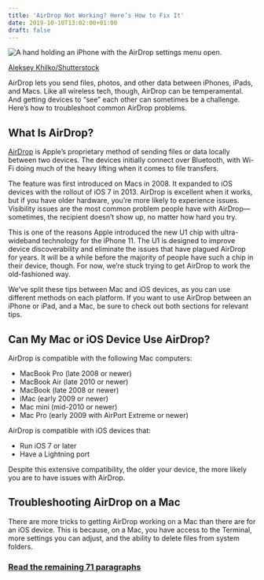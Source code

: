 ```yaml
---
title: 'AirDrop Not Working? Here’s How to Fix It'
date: 2019-10-10T13:02:00+01:00
draft: false
---
```


![A hand holding an iPhone with the AirDrop settings menu open.](https://www.howtogeek.com/wp-content/uploads/2019/10/img_5d965738a8941.jpg)

[Aleksey Khilko/Shutterstock](https://www.shutterstock.com/image-photo/moscow-russia-may-17-2019-black-1400830559)

AirDrop lets you send files, photos, and other data between iPhones, iPads, and Macs. Like all wireless tech, though, AirDrop can be temperamental. And getting devices to “see” each other can sometimes be a challenge. Here’s how to troubleshoot common AirDrop problems.

What Is AirDrop?
----------------

[AirDrop](https://www.howtogeek.com/370466/how-to-instantly-share-files-with-airdrop-on-iphone-ipad-and-mac/) is Apple’s proprietary method of sending files or data locally between two devices. The devices initially connect over Bluetooth, with Wi-Fi doing much of the heavy lifting when it comes to file transfers.

The feature was first introduced on Macs in 2008. It expanded to iOS devices with the rollout of iOS 7 in 2013. AirDrop is excellent when it works, but if you have older hardware, you’re more likely to experience issues. Visibility issues are the most common problem people have with AirDrop—sometimes, the recipient doesn’t show up, no matter how hard you try.

This is one of the reasons Apple introduced the new U1 chip with ultra-wideband technology for the iPhone 11. The U1 is designed to improve device discoverability and eliminate the issues that have plagued AirDrop for years. It will be a while before the majority of people have such a chip in their device, though. For now, we’re stuck trying to get AirDrop to work the old-fashioned way.

We’ve split these tips between Mac and iOS devices, as you can use different methods on each platform. If you want to use AirDrop between an iPhone or iPad, and a Mac, be sure to check out both sections for relevant tips.

Can My Mac or iOS Device Use AirDrop?
-------------------------------------

AirDrop is compatible with the following Mac computers:

*   MacBook Pro (late 2008 or newer)
*   MacBook Air (late 2010 or newer)
*   MacBook (late 2008 or newer)
*   iMac (early 2009 or newer)
*   Mac mini (mid-2010 or newer)
*   Mac Pro (early 2009 with AirPort Extreme or newer)

AirDrop is compatible with iOS devices that:

*   Run iOS 7 or later
*   Have a Lightning port

Despite this extensive compatibility, the older your device, the more likely you are to have issues with AirDrop.

Troubleshooting AirDrop on a Mac
--------------------------------

There are more tricks to getting AirDrop working on a Mac than there are for an iOS device. This is because, on a Mac, you have access to the Terminal, more settings you can adjust, and the ability to delete files from system folders.

### [Read the remaining 71 paragraphs](https://www.howtogeek.com/442534/airdrop-not-working-heres-how-to-fix-it/)